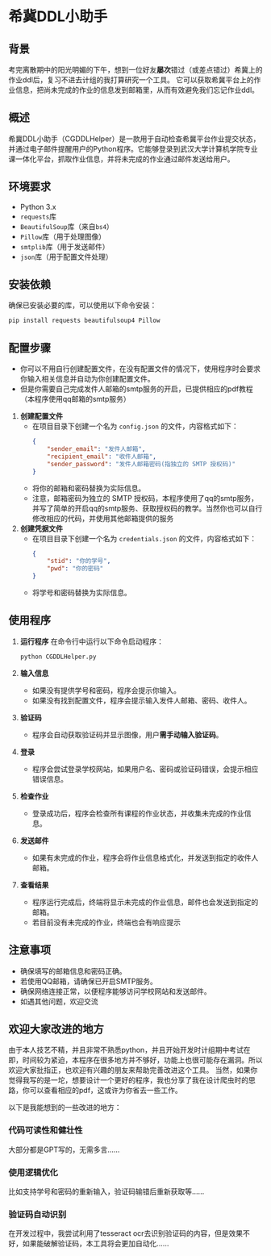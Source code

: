 # 希冀DDL小助手

## 背景

考完离散期中的阳光明媚的下午，想到一位好友**屡次**错过（或差点错过）希冀上的作业ddl后，复习不进去计组的我打算研究一个工具。
它可以获取希冀平台上的作业信息，把尚未完成的作业的信息发到邮箱里，从而有效避免我们忘记作业ddl。

## 概述

希冀DDL小助手（CGDDLHelper）是一款用于自动检查希冀平台作业提交状态，并通过电子邮件提醒用户的Python程序。它能够登录到武汉大学计算机学院专业课一体化平台，抓取作业信息，并将未完成的作业通过邮件发送给用户。

## 环境要求

- Python 3.x
- `requests`库
- `BeautifulSoup`库（来自`bs4`）
- `Pillow`库（用于处理图像）
- `smtplib`库（用于发送邮件）
- `json`库（用于配置文件处理）

## 安装依赖

确保已安装必要的库，可以使用以下命令安装：
```bash
pip install requests beautifulsoup4 Pillow
```

## 配置步骤

- 你可以不用自行创建配置文件，在没有配置文件的情况下，使用程序时会要求你输入相关信息并自动为你创建配置文件。
- 但是你需要自己完成发件人邮箱的smtp服务的开启，已提供相应的pdf教程（本程序使用qq邮箱的smtp服务）

1. **创建配置文件**
   - 在项目目录下创建一个名为 `config.json` 的文件，内容格式如下：
     ```json
     {
         "sender_email": "发件人邮箱",
         "recipient_email": "收件人邮箱",
         "sender_password": "发件人邮箱密码(指独立的 SMTP 授权码)"
     }
     ```
   - 将你的邮箱和密码替换为实际信息。
   - 注意，邮箱密码为独立的 SMTP 授权码，本程序使用了qq的smtp服务，并写了简单的开启qq的smtp服务、获取授权码的教学。当然你也可以自行修改相应的代码，并使用其他邮箱提供的服务
2. **创建凭据文件**
   - 在项目目录下创建一个名为 `credentials.json` 的文件，内容格式如下：
     ```json
     {
         "stid": "你的学号",
         "pwd": "你的密码"
     }
     ```
   - 将学号和密码替换为实际信息。

## 使用程序

1. **运行程序**
   在命令行中运行以下命令启动程序：
   ```bash
   python CGDDLHelper.py
   ```

2. **输入信息**
   - 如果没有提供学号和密码，程序会提示你输入。
   - 如果没有找到配置文件，程序会提示输入发件人邮箱、密码、收件人。

3. **验证码**
   - 程序会自动获取验证码并显示图像，用户**需手动输入验证码**。

4. **登录**
   - 程序会尝试登录学校网站，如果用户名、密码或验证码错误，会提示相应错误信息。

5. **检查作业**
   - 登录成功后，程序会检查所有课程的作业状态，并收集未完成的作业信息。

6. **发送邮件**
   - 如果有未完成的作业，程序会将作业信息格式化，并发送到指定的收件人邮箱。

7. **查看结果**
   - 程序运行完成后，终端将显示未完成的作业信息，邮件也会发送到指定的邮箱。
   - 若目前没有未完成的作业，终端也会有响应提示

## 注意事项

- 确保填写的邮箱信息和密码正确。
- 若使用QQ邮箱，请确保已开启SMTP服务。
- 确保网络连接正常，以便程序能够访问学校网站和发送邮件。
- 如遇其他问题，欢迎交流

## 欢迎大家改进的地方

由于本人技艺不精，并且非常不熟悉python，并且开始开发时计组期中考试在即，时间较为紧迫，本程序在很多地方并不够好，功能上也很可能存在漏洞。所以欢迎大家批指正，也欢迎有兴趣的朋友来帮助完善改进这个工具。
当然，如果你觉得我写的是一坨，想要设计一个更好的程序，我也分享了我在设计爬虫时的思路，你可以查看相应的pdf，这或许为你省去一些工作。

以下是我能想到的一些改进的地方：

### 代码可读性和健壮性

大部分都是GPT写的，无需多言......

### 使用逻辑优化

比如支持学号和密码的重新输入，验证码输错后重新获取等......

### 验证码自动识别

在开发过程中，我尝试利用了tesseract ocr去识别验证码的内容，但是效果不好，如果能破解验证码，本工具将会更加自动化......


